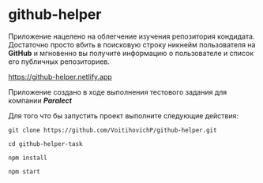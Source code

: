 # github-helper
Приложение нацелено на облегчение изучения репозитория кондидата. Достаточно просто вбить в поисковую строку никнейм пользователя на **GitHub** и мгновенно вы получите информацию о пользователе и список его публичных репозиториев.

https://github-helper.netlify.app

Приложение создано в ходе выполнения тестового задания для компании ***Paralect***

Для того что бы запустить проект выполните следующие действия:

`git clone https://github.com/VoitihovichP/github-helper.git`

`cd github-helper-task`

`npm install`

`npm start`

